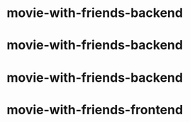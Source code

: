# movie-with-friends-backend
# movie-with-friends-backend
# movie-with-friends-backend
# movie-with-friends-frontend
